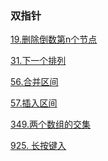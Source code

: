 ### 双指针

<a href="all_note/19. 删除倒数第n个节点.md">19.删除倒数第n个节点</a> 

<a href="all_note/31.下一个排列">31.下一个排列</a> 

<a href="all_note/56.合并区间.md">56.合并区间</a> 

<a href="all_note/57.插入区间.md">57.插入区间</a> 

<a href="all_note/349.两个数组的交集.md">349.两个数组的交集</a>

<a href="all_note/925. 长按键入.md">925. 长按键入</a>